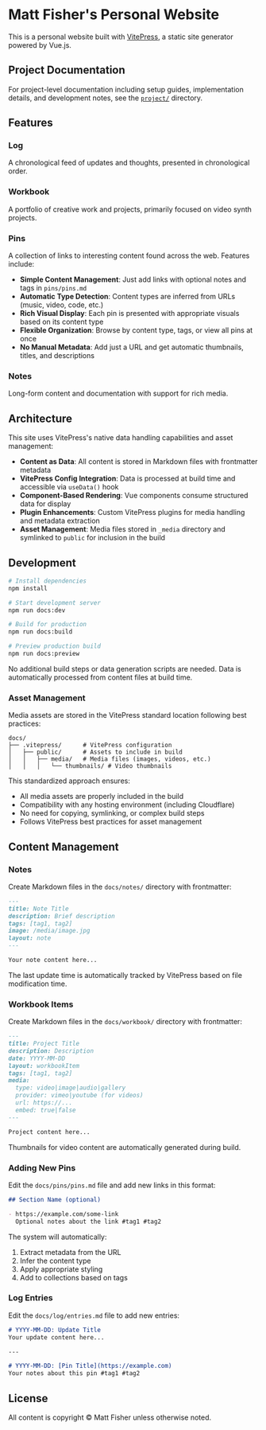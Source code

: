# Matt Fisher's Personal Website

This is a personal website built with [VitePress](https://vitepress.dev/), a static site generator powered by Vue.js.

## Project Documentation

For project-level documentation including setup guides, implementation details, and development notes, see the [`project/`](./project/) directory.

## Features

### Log

A chronological feed of updates and thoughts, presented in chronological order.

### Workbook

A portfolio of creative work and projects, primarily focused on video synth projects.

### Pins

A collection of links to interesting content found across the web. Features include:

- **Simple Content Management**: Just add links with optional notes and tags in `pins/pins.md`
- **Automatic Type Detection**: Content types are inferred from URLs (music, video, code, etc.)
- **Rich Visual Display**: Each pin is presented with appropriate visuals based on its content type
- **Flexible Organization**: Browse by content type, tags, or view all pins at once
- **No Manual Metadata**: Add just a URL and get automatic thumbnails, titles, and descriptions

### Notes

Long-form content and documentation with support for rich media.

## Architecture

This site uses VitePress's native data handling capabilities and asset management:

- **Content as Data**: All content is stored in Markdown files with frontmatter metadata
- **VitePress Config Integration**: Data is processed at build time and accessible via `useData()` hook
- **Component-Based Rendering**: Vue components consume structured data for display
- **Plugin Enhancements**: Custom VitePress plugins for media handling and metadata extraction
- **Asset Management**: Media files stored in `_media` directory and symlinked to `public` for inclusion in the build

## Development

```bash
# Install dependencies
npm install

# Start development server
npm run docs:dev

# Build for production
npm run docs:build

# Preview production build
npm run docs:preview
```

No additional build steps or data generation scripts are needed. Data is automatically processed from content files at build time.

### Asset Management

Media assets are stored in the VitePress standard location following best practices:

```
docs/
├── .vitepress/      # VitePress configuration
│   ├── public/      # Assets to include in build
│   │   ├── media/   # Media files (images, videos, etc.)
│   │   │   └── thumbnails/ # Video thumbnails
```

This standardized approach ensures:
- All media assets are properly included in the build
- Compatibility with any hosting environment (including Cloudflare)
- No need for copying, symlinking, or complex build steps
- Follows VitePress best practices for asset management

## Content Management

### Notes

Create Markdown files in the `docs/notes/` directory with frontmatter:

```markdown
---
title: Note Title
description: Brief description
tags: [tag1, tag2]
image: /media/image.jpg
layout: note
---

Your note content here...
```

The last update time is automatically tracked by VitePress based on file modification time.

### Workbook Items

Create Markdown files in the `docs/workbook/` directory with frontmatter:

```markdown
---
title: Project Title
description: Description
date: YYYY-MM-DD
layout: workbookItem
tags: [tag1, tag2]
media:
  type: video|image|audio|gallery
  provider: vimeo|youtube (for videos)
  url: https://...
  embed: true|false
---

Project content here...
```

Thumbnails for video content are automatically generated during build.

### Adding New Pins

Edit the `docs/pins/pins.md` file and add new links in this format:

```markdown
## Section Name (optional)

- https://example.com/some-link
  Optional notes about the link #tag1 #tag2
```

The system will automatically:
1. Extract metadata from the URL
2. Infer the content type
3. Apply appropriate styling
4. Add to collections based on tags

### Log Entries

Edit the `docs/log/entries.md` file to add new entries:

```markdown
# YYYY-MM-DD: Update Title
Your update content here...

---

# YYYY-MM-DD: [Pin Title](https://example.com)
Your notes about this pin #tag1 #tag2
```

## License

All content is copyright © Matt Fisher unless otherwise noted.
